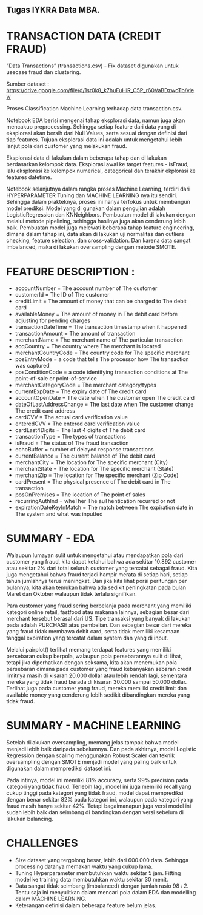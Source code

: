 ## Tugas IYKRA Data MBA.

# TRANSACTION DATA (CREDIT FRAUD)

“Data Transactions” (transactions.csv) - Fix dataset digunakan untuk usecase fraud dan clustering.

Sumber dataset : https://drive.google.com/file/d/1sr0k8_k7huFuHiR_C5P_r60VaBDzwoTb/view

Proses Classification Machine Learning terhadap data transaction.csv. 

Notebook EDA berisi mengenai tahap eksplorasi data, namun juga akan mencakup preprocessing. Sehingga setiap feature dari data yang di eksplorasi akan bersih dari Null Values, serta sesuai dengan definisi dari tiap features. Tujuan eksplorasi data ini adalah untuk mengetahui lebih lanjut pola dari customer yang melakukan fraud. 

Eksplorasi data di lakukan dalam beberapa tahap dan di lakukan berdasarkan kelompok data. Eksplorasi awal ke target features - isFraud, lalu eksplorasi ke kelompok numerical, categorical dan terakhir ekplorasi ke features datetime.

Notebook selanjutnya dalam rangka proses Machine Learning, terdiri dari HYPERPARAMETER Tuning dan MACHINE LEARNING nya itu sendiri. Sehingga dalam prakteknya, proses ini hanya terfokus untuk membangun model prediksi. Model yang di gunakan dalam pengujian adalah LogisticRegression dan KNNeighbors. Pembuatan model di lakukan dengan melalui metode pipelining, sehingga hasilnya juga akan cenderung lebih baik. Pembuatan model juga melewati beberapa tahap feature engineering, dimana dalam tahap ini, data akan di lakukan uji normalitas dan outliers checking, feature selection, dan cross-validation. Dan karena data sangat imbalanced, maka di lakukan oversampling dengan metode SMOTE.


# FEATURE DESCRIPTION :

- accountNumber             = The account number of The customer
- customerId    =  The ID of The customer
- creditLimit               =  The amount of money that can be charged to The debit card
- availableMoney        = The amount of money in The debit card before adjusting for pending charges      
- transactionDateTime       = The transaction timestamp when it happened
- transactionAmount        = The amount of transaction 
- merchantName          = The merchant name of The particular transaction
- acqCountry             = The country where The merchant is located
- merchantCountryCode    = The country code for The specific merchant
- posEntryMode        = a code that tells The processor how The transaction was captured
- posConditionCode   = a code identifying transaction conditions at The point-of-sale or point-of-service
- merchantCategoryCode    = The merchant category/types
- currentExpDate       =  The expiry date of The credit card
- accountOpenDate      = The date when The customer open The credit card
- dateOfLastAddressChange    = The last date when The customer change The credit card address
- cardCVV = The actual card verification value
- enteredCVV       = The entered card verification value
- cardLast4Digits     = The last 4 digits of The debit card
- transactionType        = The types of transactions
- isFraud      = The status of The fraud transaction
- echoBuffer    = number of delayed response transactions
- currentBalance =  The current balance of The debit card
- merchantCity = The location for The specific merchant (City)
- merchantState   = The location for The specific merchant (State)
- merchantZip = The location for The specific merchant (Zip Code)           
- cardPresent =     The physical presence of The debit card in The transaction
- posOnPremises = The location of The point of sales          
- recurringAuthInd  = wheTher The auThentication recurred or not
- expirationDateKeyInMatch = The match between The expiration date in The system and what was inputted

# SUMMARY - EDA 

Walaupun lumayan sulit untuk mengetahui atau mendapatkan pola dari customer yang fraud, kita dapat ketahui bahwa ada sekitar 10.892 customer atau sekitar 2% dari total seluruh customer yang tercatat sebagai fraud. Kita juga mengetahui bahwa fraud terjadi hampir merata di setiap hari, setiap tahun jumlahnya terus meningkat. Dan jika kita lihat porsi peritungan per bulannya, kita akan temukan bahwa ada sedikit peningkatan pada bulan Maret dan Oktober walaupun tidak terlalu signifikan.

Para customer yang fraud sering berbelanja pada merchant yang memiliki kategori online retail, fastfood atau makanan lainnya, sebagian besar dari merchant tersebut berasal dari US. Tipe transaksi yang banyak di lakukan pada adalah PURCHASE atau pembelian. Dan sebagian besar dari mereka yang fraud tidak membawa debit card, serta tidak memiliki kesamaan tanggal expiration yang tercatat dalam system dan yang di input.

Melalui pairplot() terlihat memang terdapat features yang memiliki persebaran cukup berpola, walaupun pola persebarannya sulit di lihat, tetapi jika diperhatikan dengan seksama, kita akan menemukan pola persebaran dimana pada customer yang fraud kebanyakan sebaran credit limitnya masih di kisaran 20.000 dollar atau lebih rendah lagi, sementara mereka yang tidak fraud berada di kisaran 30.000 sampai 50.000 dollar. Terlihat juga pada customer yang fraud, mereka memiliki credit limit dan available money yang cenderung lebih sedikit dibandingkan mereka yang tidak fraud.

# SUMMARY - MACHINE LEARNING

Setelah dilakukan oversampling, memang jelas tampak bahwa model menjadi lebih baik daripada sebelumnya. Dan pada akhirnya, model Logistic Regression dengan scaling menggunakan Robust Scaler dan teknik oversampling dengan SMOTE menjadi model yang paling baik untuk digunakan dalam memprediksi dataset ini.

Pada intinya, model ini memiliki 81% accuracy, serta 99% precision pada kategori yang tidak fraud. Terlebih lagi, model ini juga memiliki recall yang cukup tinggi pada kategori yang tidak fraud, model dapat memprediksi dengan benar sekitar 82% pada kategori ini, walaupun pada kategori yang fraud masih hanya sekitar 42%. Tetapi bagaimanapun juga versi model ini sudah lebih baik dan seimbang di bandingkan dengan versi sebelum di lakukan balancing.

# CHALLENGES 

- Size dataset yang tergolong besar, lebih dari 600.000 data. Sehingga processing datanya memakan waktu yang cukup lama. 
- Tuning Hyperparameter membutuhkan waktu sekitar 5 jam. Fitting model ke training data membutuhkan waktu sekitar 30 menit.
- Data sangat tidak seimbang (imbalanced) dengan jumlah rasio 98 : 2. Tentu saja ini menyulitkan dalam mencari pola dalam EDA dan modelling dalam MACHINE LEARNING.
- Keterangan definisi dalam beberapa feature belum jelas.
